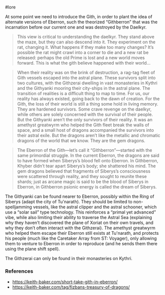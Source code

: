 #lore 

At some point we need to introduce the Gith, in order to plant the idea of alternate versions of Eberron, such the theorized “Githberron” that was the incarnation before our current one and was destroyed by the Daelkyr.

> This view is critical to understanding the daelkyr. They stand above the maze, but they can also descend into it. They experiment on the rat, changing it. What happens if they make too many changes? It’s possible the rat might crawl into a corner to die and a new rat be released: perhaps the old Prime is lost and a new world moves forward. This is what the gith believe happened with their world…

> When their reality was on the brink of destruction, a rag-tag fleet of Gith vessels escaped into the astral plane. These survivors split into two cultures, with the Githzerai dwelling in vast monasteries in Kythri and the Githyanki mooring their city-ships in the astral plane. The transition of realities is a difficult thing to map to time. For us, our reality has always existed, going back to the dawn of creation. For the Gith, the loss of their world is still a thing some hold in living memory. They are hardened survivors. Some crave revenge on the daelkyr, while others are solely concerned with the survival of their people. But the Githyanki aren’t the only survivors of their reality. It was an amethyst greatwyrm who helped the Gith fleet break the walls of space, and a small host of dragons accompanied the survivors into their astral exile. But the dragons aren’t like the metallic and chromatic dragons of the world that we know. They are the gem dragons.

> The Eberron of the Gith—let’s call it “Githberron”—started with the same primordial struggle. In the current Eberron, the dragons are said to have formed when Siberys’s blood fell onto Eberron. In Githberron, Khyber didn’t tear apart Siberys’s body; she shattered his mind. The gem dragons believed that fragments of Siberys’s consciousness were scattered through reality, and they sought to reunite these shards; just as arcane magic is said to be the blood of Siberys in Eberron, in Githberron psionic energy is called the dream of Siberys.

The Githyanki can be found nearer to Eberron, possibly within the Ring of Siberys (adapt the city of Tu'narath). They should be limited to non-spelljamming vessels, like the astral clipper and the astral schooner, which use a “solar sail” type technology. This reinforces a “primal yet advanced” vibe, while also limiting their ability to traverse the Astral Sea (explaining why they haven’t discovered the plane of Xoriat on their own travels, and why they don’t often interact with the Githzerai). The amethyst greatwyrm who helped them escape their Eberron still exists at Tu'narath, and protects his people (much like the Caretaker Array from ST: Voyager), only allowing them to venture to Eberron in order to reproduce (and he sends them there using the plane shift spell).

The Githzerai can only be found in their monasteries on Kythri.

### References

* https://keith-baker.com/short-take-gith-in-eberron/
* https://keith-baker.com/tag/fizbans-treasury-of-dragons/
